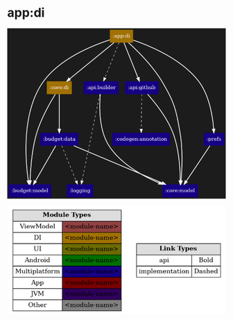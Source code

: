 # app:di

<!--region chart-->
![chart](atlas/chart.png)

![legend](../../atlas/legend.png)
<!--endregion-->